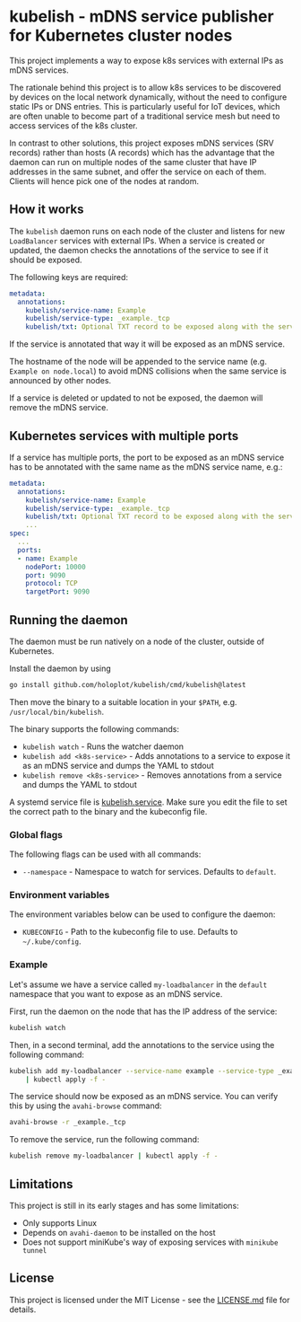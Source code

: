 # kubelish - mDNS service publisher for Kubernetes cluster nodes

This project implements a way to expose k8s services with external IPs as mDNS services.

The rationale behind this project is to allow k8s services to be discovered by
devices on the local network dynamically, without the need to configure static IPs
or DNS entries. This is particularly useful for IoT devices, which are often unable
to become part of a traditional service mesh but need to access services of
the k8s cluster.

In contrast to other solutions, this project exposes mDNS services (SRV records)
rather than hosts (A records) which has the advantage that the daemon can run
on multiple nodes of the same cluster that have IP addresses in the same subnet,
and offer the service on each of them. Clients will hence pick one of the nodes at
random.

## How it works

The `kubelish` daemon runs on each node of the cluster and listens for new `LoadBalancer`
services with external IPs. When a service is created or updated, the daemon checks
the annotations of the service to see if it should be exposed.

The following keys are required:

```yaml
metadata:
  annotations:
    kubelish/service-name: Example
    kubelish/service-type: _example._tcp
    kubelish/txt: Optional TXT record to be exposed along with the service on mDNS
```

If the service is annotated that way it will be exposed as an mDNS service.

The hostname of the node will be appended to the service name (e.g. `Example on node.local`)
to avoid mDNS collisions when the same service is announced by other nodes.

If a service is deleted or updated to not be exposed, the daemon will remove
the mDNS service.

## Kubernetes services with multiple ports

If a service has multiple ports, the port to be exposed as an mDNS service
has to be annotated with the same name as the mDNS service name, e.g.:

```yaml
metadata:
  annotations:
    kubelish/service-name: Example
    kubelish/service-type: _example._tcp
    kubelish/txt: Optional TXT record to be exposed along with the service on mDNS
    ...
spec:
  ...
  ports:
  - name: Example
    nodePort: 10000
    port: 9090
    protocol: TCP
    targetPort: 9090
```

## Running the daemon

The daemon must be run natively on a node of the cluster, outside of Kubernetes.

Install the daemon by using

```bash
go install github.com/holoplot/kubelish/cmd/kubelish@latest
```

Then move the binary to a suitable location in your `$PATH`, e.g. `/usr/local/bin/kubelish`.

The binary supports the following commands:

- `kubelish watch` - Runs the watcher daemon
- `kubelish add <k8s-service>` - Adds annotations to a service to expose it as an mDNS service and dumps the YAML to stdout
- `kubelish remove <k8s-service>` - Removes annotations from a service and dumps the YAML to stdout

A systemd service file is [kubelish.service](provided). Make sure you
edit the file to set the correct path to the binary and the kubeconfig file.

### Global flags

The following flags can be used with all commands:
* `--namespace` - Namespace to watch for services. Defaults to `default`.

### Environment variables

The environment variables below can be used to configure the daemon:

- `KUBECONFIG` - Path to the kubeconfig file to use. Defaults to `~/.kube/config`.

### Example

Let's assume we have a service called `my-loadbalancer` in the `default` namespace that
you want to expose as an mDNS service.

First, run the daemon on the node that has the IP address of the service:

```bash
kubelish watch
```

Then, in a second terminal, add the annotations to the service using the following command:

```bash
kubelish add my-loadbalancer --service-name example --service-type _example._tcp --txt Example \
	| kubectl apply -f -
```

The service should now be exposed as an mDNS service. You can verify this by using
the `avahi-browse` command:

```bash
avahi-browse -r _example._tcp
```

To remove the service, run the following command:

```bash
kubelish remove my-loadbalancer | kubectl apply -f -
```

## Limitations

This project is still in its early stages and has some limitations:

- Only supports Linux
- Depends on `avahi-daemon` to be installed on the host
- Does not support miniKube's way of exposing services with `minikube tunnel`

## License

This project is licensed under the MIT License - see the [LICENSE.md](LICENSE.md) file for details.
